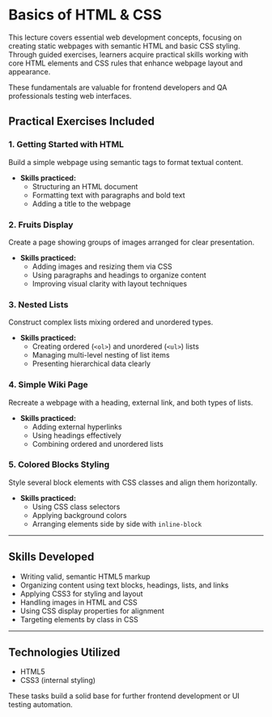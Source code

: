 # Basics of HTML & CSS

This lecture covers essential web development concepts, focusing on creating static webpages with semantic HTML and basic CSS styling. Through guided exercises, learners acquire practical skills working with core HTML elements and CSS rules that enhance webpage layout and appearance.

These fundamentals are valuable for frontend developers and QA professionals testing web interfaces.

## Practical Exercises Included

### 1. Getting Started with HTML
Build a simple webpage using semantic tags to format textual content.
- **Skills practiced:**
  - Structuring an HTML document
  - Formatting text with paragraphs and bold text
  - Adding a title to the webpage

### 2. Fruits Display
Create a page showing groups of images arranged for clear presentation.
- **Skills practiced:**
  - Adding images and resizing them via CSS
  - Using paragraphs and headings to organize content
  - Improving visual clarity with layout techniques

### 3. Nested Lists
Construct complex lists mixing ordered and unordered types.
- **Skills practiced:**
  - Creating ordered (`<ol>`) and unordered (`<ul>`) lists
  - Managing multi-level nesting of list items
  - Presenting hierarchical data clearly

### 4. Simple Wiki Page
Recreate a webpage with a heading, external link, and both types of lists.
- **Skills practiced:**
  - Adding external hyperlinks
  - Using headings effectively
  - Combining ordered and unordered lists

### 5. Colored Blocks Styling
Style several block elements with CSS classes and align them horizontally.
- **Skills practiced:**
  - Using CSS class selectors
  - Applying background colors
  - Arranging elements side by side with `inline-block`

---

## Skills Developed

- Writing valid, semantic HTML5 markup
- Organizing content using text blocks, headings, lists, and links
- Applying CSS3 for styling and layout
- Handling images in HTML and CSS
- Using CSS display properties for alignment
- Targeting elements by class in CSS

---

## Technologies Utilized

- HTML5
- CSS3 (internal styling)

These tasks build a solid base for further frontend development or UI testing automation.

